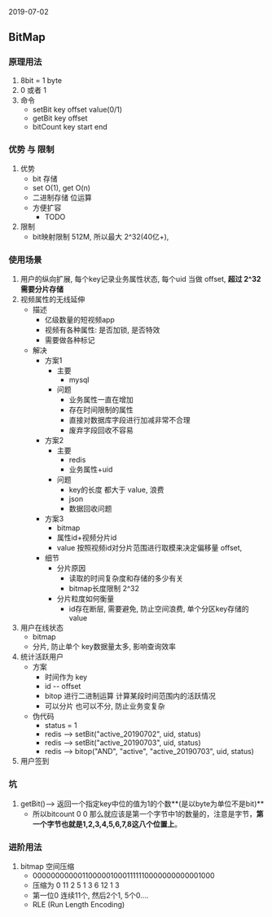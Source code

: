 2019-07-02

## BitMap

### 原理用法
1. 8bit = 1 byte
2. 0 或者 1
3. 命令
    - setBit key offset value(0/1)
    - getBit key offset
    - bitCount key start end

### 优势 与 限制
1. 优势
    - bit 存储
    - set O(1), get O(n)
    - 二进制存储 位运算
    - 方便扩容
        - TODO
2. 限制
    - bit映射限制 512M, 所以最大 2^32(40亿+), 
    
### 使用场景
1. 用户的纵向扩展, 每个key记录业务属性状态, 每个uid 当做 offset, **超过 2^32 需要分片存储**
2. 视频属性的无线延伸
    - 描述
        - 亿级数量的短视频app
        - 视频有各种属性: 是否加锁, 是否特效
        - 需要做各种标记
    - 解决
        - 方案1
            - 主要
                - mysql
            - 问题
                - 业务属性一直在增加
                - 存在时间限制的属性
                - 直接对数据库字段进行加减非常不合理
                - 废弃字段回收不容易
        - 方案2
            - 主要
                - redis
                - 业务属性+uid
            - 问题
                - key的长度 都大于 value, 浪费
                - json 
                - 数据回收问题
        - 方案3
            - bitmap
            - 属性id+视频分片id
            - value 按照视频id对分片范围进行取模来决定偏移量 offset, 
        - 细节
            - 分片原因
                - 读取的时间复杂度和存储的多少有关
                - bitmap长度限制 2^32
            - 分片粒度如何衡量
                - id存在断层, 需要避免, 防止空间浪费, 单个分区key存储的 value
2. 用户在线状态
    - bitmap
    - 分片, 防止单个 key数据量太多, 影响查询效率
3. 统计活跃用户
    - 方案
        - 时间作为 key
        - id -- offset
        - bitop 进行二进制运算 计算某段时间范围内的活跃情况
        - 可以分片 也可以不分, 防止业务变复杂
    - 伪代码
        - status = 1
        - redis --> setBit("active_20190702", uid, status)
        - redis --> setBit("active_20190703", uid, status)
        - redis --> bitop("AND", "active", "active_20190703", uid, status)
4. 用户签到

### 坑
1. getBit()--> 返回一个指定key中位的值为1的个数**(是以byte为单位不是bit)**
    - 所以bitcount 0 0 那么就应该是第一个字节中1的数量的，注意是字节，**第一个字节也就是1,2,3,4,5,6,7,8这八个位置上**。

### 进阶用法
1. bitmap 空间压缩
    - 00000000000110000010001111110000000000001000
    - 压缩为 0 11 2 5 1 3 6 12 1 3
    - 第一位0 连续11个, 然后2个1, 5个0....
    - RLE (Run Length Encoding)